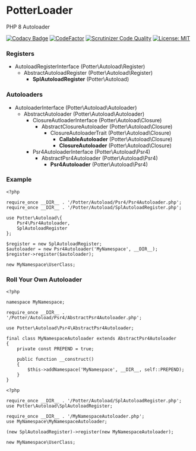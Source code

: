 # PotterLoader
PHP 8 Autoloader

[![Codacy Badge](https://app.codacy.com/project/badge/Grade/c44b3698e38f4bdbab9238c9702a7642)](https://www.codacy.com/gh/jaypotter/PotterLoader/dashboard?utm_source=github.com&amp;utm_medium=referral&amp;utm_content=jaypotter/PotterLoader&amp;utm_campaign=Badge_Grade)
[![CodeFactor](https://www.codefactor.io/repository/github/jaypotter/potterloader/badge/main)](https://www.codefactor.io/repository/github/jaypotter/potterloader/overview/main)
[![Scrutinizer Code Quality](https://scrutinizer-ci.com/g/jaypotter/PotterLoader/badges/quality-score.png?b=main)](https://scrutinizer-ci.com/g/jaypotter/PotterLoader/)
 [![License: MIT](https://img.shields.io/badge/License-MIT-yellow.svg)](https://opensource.org/licenses/MIT)
 
### Registers
- AutoloadRegisterInterface (Potter\Autoload\Register)
  - AbstractAutoloadRegister (Potter\Autoload\Register)
    - **SplAutoloadRegister** (Potter\Autoload)

### Autoloaders
- AutoloaderInterface (Potter\Autoload\Autoloader)
  - AbstractAutoloader (Potter\Autoload\Autoloader)
    - ClosureAutloaderInterface (Potter\Autoload\Closure)
      - AbstractClosureAutoloader (Potter\Autoload\Closure)
        - ClosureAutoloaderTrait (Potter\Autoload\Closure)
          - **CallableAutoloader** (Potter\Autoload\Closure)
          - **ClosureAutoloader** (Potter\Autoload\Closure)
    - Psr4AutoloaderInterface (Potter\Autoload\Psr4)
      - AbstractPsr4Autoloader (Potter\Autoload\Psr4)
        - **Psr4Autoloader** (Potter\Autoload\Psr4)

### Example
```
<?php

require_once __DIR__ . '/Potter/Autoload/Psr4/Psr4Autoloader.php';
require_once __DIR__ . '/Potter/Autoload/SplAutoloadRegister.php';

use Potter\Autoload\{
    Psr4\Psr4Autoloader,
    SplAutoloadRegister
};

$register = new SplAutoloadRegister;
$autoloader = new Psr4Autoloader('MyNamespace', __DIR__);
$register->register($autoloader);

new MyNamespace\UserClass;
```

### Roll Your Own Autoloader

```
<?php

namespace MyNamespace;

require_once __DIR__ . '/Potter/Autoload/Psr4/AbstractPsr4Autoloader.php';

use Potter\Autoload\Psr4\AbstractPsr4Autoloader;

final class MyNamespaceAutoloader extends AbstractPsr4Autoloader
{
    private const PREPEND = true; 

    public function __construct()
    {
        $this->addNamespace('MyNamespace', __DIR__, self::PREPEND);
    }
}
```

```
<?php

require_once __DIR__ . '/Potter/Autoload/SplAutoloadRegister.php';
use Potter\Autoload\SplAutoloadRegister;

require_once __DIR__ . '/MyNamespaceAutoloader.php';
use MyNamespace\MyNamespaceAutoloader;

(new SplAutoloadRegister)->register(new MyNamespaceAutoloader);

new MyNamespace\UserClass;
```
